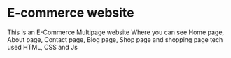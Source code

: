 # E-commerce website
This is an E-Commerce  Multipage website Where you can see Home page, About page, Contact page, Blog page, Shop page and shopping page
tech used HTML, CSS and Js
